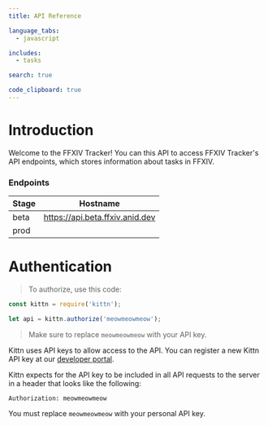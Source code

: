 ```yaml
---
title: API Reference

language_tabs:
  - javascript

includes:
  - tasks

search: true

code_clipboard: true
---
```


# Introduction

Welcome to the FFXIV Tracker! You can this API to access FFXIV Tracker's API endpoints, which stores information about tasks in FFXIV.

### Endpoints

Stage | Hostname
--------- | -----------
beta | https://api.beta.ffxiv.anid.dev
prod | 

# Authentication

> To authorize, use this code:

```javascript
const kittn = require('kittn');

let api = kittn.authorize('meowmeowmeow');
```

> Make sure to replace `meowmeowmeow` with your API key.

Kittn uses API keys to allow access to the API. You can register a new Kittn API key at our [developer portal](http://example.com/developers).

Kittn expects for the API key to be included in all API requests to the server in a header that looks like the following:

`Authorization: meowmeowmeow`

<aside class="notice">
You must replace <code>meowmeowmeow</code> with your personal API key.
</aside>
